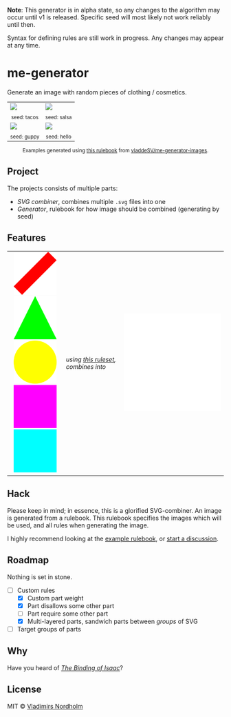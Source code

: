 **Note**: This generator is in alpha state, so any changes to the algorithm may occur until v1 is released. Specific seed will most likely not work reliably until then.

Syntax for defining rules are still work in progress. Any changes may appear at any time.

# me-generator
Generate an image with random pieces of clothing / cosmetics.

<table>
  <tr>
    <td>
      <a href="https://generator.vladde.me/?seed=tacos"><img src="https://generator.vladde.me/?seed=tacos"></a>
      <div align="center"><sub>seed: tacos</sub></div>
    </td>
    <td>
      <a href="https://generator.vladde.me/?seed=salsa"><img src="https://generator.vladde.me/?seed=salsa"></a>
      <div align="center"><sub>seed: salsa</sub></div>
    </td>
  </tr>
  <tr>
    <td>
      <a href="https://generator.vladde.me/?seed=guppy"><img src="https://generator.vladde.me/?seed=guppy"></a>
      <div align="center"><sub>seed: guppy</sub></div>
    </td>
    <td>
      <a href="https://generator.vladde.me/?seed=hello"><img src="https://generator.vladde.me/?seed=hello"></a>
      <div align="center"><sub>seed: hello</sub></div>
    </td>
  </tr>
</table>
<div align="center">
  <sub>

Examples generated using [this rulebook](https://github.com/vladdeSV/me-generator-images/blob/main/rulebook.json) from [vladdeSV/me-generator-images](https://github.com/vladdeSV/me-generator-images).

  </sub>
</div>

## Project
The projects consists of multiple parts:
- *SVG combiner*, combines multiple `.svg` files into one
- *Generator*, rulebook for how image should be combined (generating by seed)

## Features

<table width="100%">
    <tbody>
        <tr>
            <td align="center">
                <img width="100" height="100" src="./resource/example/red.svg" alt="">
                <img width="100" height="100" src="./resource/example/green.svg" alt="">
                <img width="100" height="100" src="./resource/example/yellow.svg" alt="">
                <br>
                <img width="100" height="100" src="./resource/example/magenta.svg" alt="">
                <img width="100" height="100" src="./resource/example/cyan.svg" alt="">
            </td>
            <td>
              <i>
                using <a href="./resource/example/rulebook.json">this ruleset</a>, combines into
              </i>
          </td>
            <td align="center">
                <img src="./resource/example/combined.svg?test=2" alt="">
            </td>
        </tr>
    </tbody>
</table>

## Hack
Please keep in mind; in essence, this is a glorified SVG-combiner. An image is generated from a rulebook. This rulebook specifies the images which will be used, and all rules when generating the image.

I highly recommend looking at the [example rulebook](https://github.com/vladdeSV/me-generator-images/blob/9984c360b9590fecf7120bb100297d3b573190fc/rulebook.json), or [start a discussion](https://github.com/vladdeSV/me-generator/discussions).

## Roadmap
Nothing is set in stone.
- [ ] Custom rules
   - [x] Custom part weight
   - [x] Part disallows some other part
   - [ ] Part require some other part
   - [x] Multi-layered parts, sandwich parts between *groups* of SVG
 - [ ] Target groups of parts

## Why
Have you heard of [*The Binding of Isaac*](https://store.steampowered.com/app/250900/The_Binding_of_Isaac_Rebirth/)?

## License
MIT © [Vladimirs Nordholm](https://github.com/vladdeSV)
